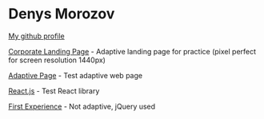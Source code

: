 # Denys Morozov

[My github profile](https://github.com/beniciodenys)


[Corporate Landing Page](https://beniciodenys.github.io/CorporateLandingPage/ "corporate landing page") - Adaptive landing page for practice (pixel perfect for screen resolution 1440px) 

[Adaptive Page](https://beniciodenys.github.io/first-adaptive/ "test adaptive web page") - Test adaptive web page

[React.js](https://beniciodenys.github.io/coolinar-react/ "test React library") - Test React library

[First Experience](https://beniciodenys.github.io/coolinar-jquery/ "not adaptive, jQuery used") - Not adaptive, jQuery used
